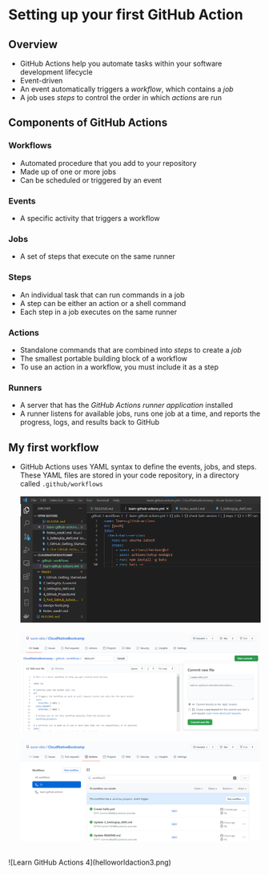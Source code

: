 # Setting up your first GitHub Action

## Overview

- GitHub Actions help you automate tasks within your software development lifecycle
- Event-driven
- An event automatically triggers a *workflow*, which contains a *job*
- A job uses *steps* to control the order in which *actions* are run

## Components of GitHub Actions

### Workflows

- Automated procedure that you add to your repository
- Made up of one or more jobs
- Can be scheduled or triggered by an event

### Events

- A specific activity that triggers a workflow

### Jobs

- A set of steps that execute on the same runner

### Steps

- An individual task that can run commands in a job
- A step can be either an action or a shell command
- Each step in a job executes on the same runner

### Actions

- Standalone commands that are combined into *steps* to create a *job*
- The smallest portable building block of a workflow
- To use an action in a workflow, you must include it as a step

### Runners

- A server that has the *GitHub Actions runner application* installed
- A runner listens for available jobs, runs one job at a time, and reports the progress, logs, and results back to GitHub

## My first workflow

- GitHub Actions uses YAML syntax to define the events, jobs, and steps. These YAML files are stored in your code repository, in a directory called `.github/workflows`
<br><br>
![Learn GitHub Actions](myfirstgithubaction.png)
<br><br>
![Learn GitHub Actions 2](helloworldaction1.png)
<br><br>
![Learn GitHub Actions 3](helloworldaction2.png)
<br>
![Learn GitHub Actions 4](helloworldaction3.png)